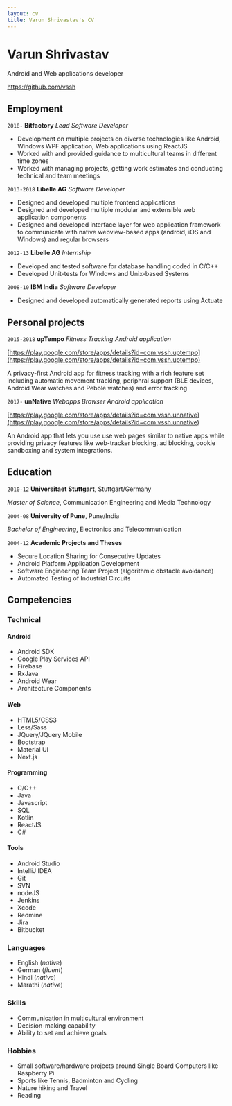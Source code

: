 ```yaml
---
layout: cv
title: Varun Shrivastav's CV
---
```


<!--<div id="photo"><img src="Varun3.JPG" /></div>-->

# Varun Shrivastav
Android and Web applications developer

<div id="webaddress">
<i class="fa fa-github"></i><a href="https://github.com/vssh">https://github.com/vssh</a>
<!--<br>
<i class="fa fa-envelope"></i><a href="mailto:"></a>
<br>
<i class="fa fa-phone"></i><a href="tel:"></a>
<br>
<i class="fa fa-map-marker"></i><span></span>
<br>
<i class="fa fa-birthday-cake"></i><span></span>
<br>
<i class="fa fa-flag"></i><span></span>-->
</div>


## Employment

`2018-`
__Bitfactory__
_Lead Software Developer_

-   Development on multiple projects on diverse technologies like Android, Windows WPF application, Web applications using ReactJS
-   Worked with and provided guidance to multicultural teams in different time zones
-   Worked with managing projects, getting work estimates and conducting technical and team meetings


`2013-2018`
__Libelle AG__
_Software Developer_

-   Designed and developed multiple frontend applications
-   Designed and developed multiple modular and extensible web application components
-   Designed and developed interface layer for web application framework to communicate with native webview-based apps (android, iOS and Windows) and regular browsers

`2012-13`
__Libelle AG__
_Internship_

-   Developed and tested software for database handling coded in C/C++
-   Developed Unit-tests for Windows and Unix-based Systems


`2008-10`
__IBM India__
_Software Developer_

-   Designed and developed automatically generated reports using Actuate


## Personal projects
`2015-2018`
__upTempo__
_Fitness Tracking Android application_

[https://play.google.com/store/apps/details?id=com.vssh.uptempo](https://play.google.com/store/apps/details?id=com.vssh.uptempo)

A privacy-first Android app for fitness tracking with a rich feature set including automatic movement tracking, periphral support (BLE devices, Android Wear watches and Pebble watches) and error tracking

`2017-`
__unNative__
_Webapps Browser Android application_

[https://play.google.com/store/apps/details?id=com.vssh.unnative](https://play.google.com/store/apps/details?id=com.vssh.unnative)

An Android app that lets you use use web pages similar to native apps while providing privacy features like web-tracker blocking, ad blocking, cookie sandboxing and system integrations.


## Education

`2010-12`
__Universitaet Stuttgart__, Stuttgart/Germany

_Master of Science_, Communication Engineering and Media Technology


`2004-08`
__University of Pune__, Pune/India

_Bachelor of Engineering_, Electronics and Telecommunication


`2004-12`
__Academic Projects and Theses__

-   Secure Location Sharing for Consecutive Updates
-   Android Platform Application Development
-   Software Engineering Team Project (algorithmic obstacle avoidance)
-   Automated Testing of Industrial Circuits


## Competencies

### Technical
#### Android

-   Android SDK
-   Google Play Services API
-   Firebase
-   RxJava
-   Android Wear
-   Architecture Components

#### Web

-   HTML5/CSS3
-   Less/Sass
-   JQuery/JQuery Mobile
-   Bootstrap
-   Material UI
-   Next.js

#### Programming

-   C/C++
-   Java
-   Javascript
-   SQL
-   Kotlin
-   ReactJS
-   C#

#### Tools

-   Android Studio
-   IntelliJ IDEA
-   Git
-   SVN
-   nodeJS
-   Jenkins
-   Xcode
-   Redmine
-   Jira
-   Bitbucket

### Languages

-   English (_native_)
-   German (_fluent_)
-   Hindi (_native_)
-   Marathi (_native_)

### Skills

-   Communication in  multicultural environment
-   Decision-making capability
-   Ability to set and achieve goals

### Hobbies

-   Small software/hardware projects around Single Board Computers like Raspberry Pi
-   Sports like Tennis, Badminton and Cycling
-   Nature hiking and Travel
-   Reading
